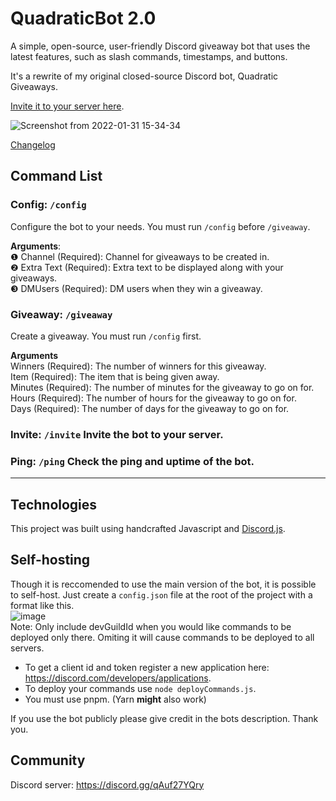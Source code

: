# QuadraticBot 2.0

A simple, open-source, user-friendly Discord giveaway bot that uses the latest features, such as slash commands, timestamps, and buttons.

It's a rewrite of my original closed-source Discord bot, Quadratic Giveaways.

[Invite it to your server here](https://discord.com/api/oauth2/authorize?client_id=930172444910702653&permissions=150528&scope=applications.commands%20bot).

![Screenshot from 2022-01-31 15-34-34](https://user-images.githubusercontent.com/71790868/151868878-75f6584d-24d5-4af8-8b2b-8a1e00e646d6.png)

[Changelog](https://github.com/Henry-Hiles/QuadraticBot2.0/blob/main/CHANGELOG.md)

## Command List

### Config: `/config`
Configure the bot to your needs. You must run `/config` before `/giveaway`.  

**Arguments**:  
❶ Channel (Required): Channel for giveaways to be created in.  
❷ Extra Text (Required): Extra text to be displayed along with your giveaways.  
❸ DMUsers (Required): DM users when they win a giveaway.


### Giveaway: `/giveaway`
Create a giveaway. You must run `/config` first.

**Arguments**  
Winners (Required): The number of winners for this giveaway.  
Item (Required): The item that is being given away.  
Minutes (Required): The number of minutes for the giveaway to go on for.  
Hours (Required): The number of hours for the giveaway to go on for.  
Days (Required): The number of days for the giveaway to go on for.

### Invite: `/invite` Invite the bot to your server.

### Ping: `/ping` Check the ping and uptime of the bot.
---
## Technologies

This project was built using handcrafted Javascript and [Discord.js](https://discord.js.org/#/docs/discord.js/stable/general/welcome).

## Self-hosting

Though it is reccomended to use the main version of the bot, it is possible to self-host. Just create a `config.json` file at the root of the project with a format like this.   
![image](https://user-images.githubusercontent.com/71790868/155026869-8974c09f-a9dd-4d64-9659-c920646fb608.png)  
Note: Only include devGuildId when you would like commands to be deployed only there. Omiting it will cause commands to be deployed to all servers.

* To get a client id and token register a new application here: <https://discord.com/developers/applications>.
* To deploy your commands use `node deployCommands.js`.
* You must use pnpm. (Yarn __might__ also work)

If you use the bot publicly please give credit in the bots description. Thank you.

## Community
Discord server: https://discord.gg/qAuf27YQry
